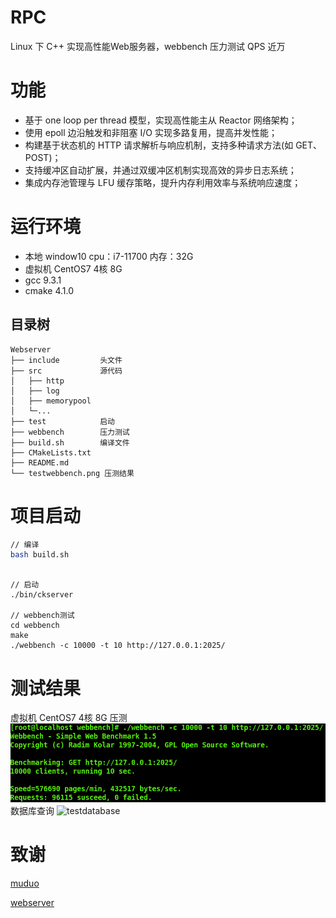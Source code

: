 # RPC
Linux 下 C++ 实现高性能Web服务器，webbench 压力测试 QPS 近万

# 功能
* 基于 one loop per thread 模型，实现高性能主从 Reactor 网络架构；
* 使用 epoll 边沿触发和非阻塞 I/O 实现多路复用，提高并发性能；
* 构建基于状态机的 HTTP 请求解析与响应机制，支持多种请求方法(如 GET、POST)；
* 支持缓冲区自动扩展，并通过双缓冲区机制实现高效的异步日志系统；
* 集成内存池管理与 LFU 缓存策略，提升内存利用效率与系统响应速度；

# 运行环境
* 本地   window10 cpu：i7-11700 内存：32G
* 虚拟机 CentOS7 4核 8G  
* gcc 9.3.1
* cmake 4.1.0

## 目录树
```
Webserver
├── include         头文件
├── src             源代码
│   ├── http        
│   ├── log         
│   ├── memorypool  
│   └─...
├── test            启动
├── webbench        压力测试  
├── build.sh        编译文件
├── CMakeLists.txt 
├── README.md
└── testwebbench.png 压测结果
```

# 项目启动
```bash
// 编译
bash build.sh
```
```shell

// 启动
./bin/ckserver

// webbench测试
cd webbench
make
./webbench -c 10000 -t 10 http://127.0.0.1:2025/
```

# 测试结果
虚拟机  CentOS7  4核 8G
压测
![testwebbench](https://github.com/cceinhorn/Webserver/blob/main/testwebbench.png)
数据库查询
![testdatabase](https://github.com/cceinhorn/Webserver/blob/main/testdatabase.png)

# 致谢
[muduo](https://github.com/chenshuo/muduo)

[webserver](https://github.com/haiyang426/Webserver)  
